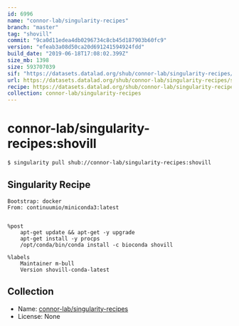 ```yaml
---
id: 6996
name: "connor-lab/singularity-recipes"
branch: "master"
tag: "shovill"
commit: "9ca0d11edea4db0296734c8cb45d187903b60fc9"
version: "efeab3a08d50ca20d691241594924fdd"
build_date: "2019-06-18T17:08:02.399Z"
size_mb: 1398
size: 593707039
sif: "https://datasets.datalad.org/shub/connor-lab/singularity-recipes/shovill/2019-06-18-9ca0d11e-efeab3a0/efeab3a08d50ca20d691241594924fdd.simg"
url: https://datasets.datalad.org/shub/connor-lab/singularity-recipes/shovill/2019-06-18-9ca0d11e-efeab3a0/
recipe: https://datasets.datalad.org/shub/connor-lab/singularity-recipes/shovill/2019-06-18-9ca0d11e-efeab3a0/Singularity
collection: connor-lab/singularity-recipes
---
```


# connor-lab/singularity-recipes:shovill

```bash
$ singularity pull shub://connor-lab/singularity-recipes:shovill
```

## Singularity Recipe

```singularity
Bootstrap: docker
From: continuumio/miniconda3:latest


%post
    apt-get update && apt-get -y upgrade
    apt-get install -y procps
    /opt/conda/bin/conda install -c bioconda shovill

%labels
    Maintainer m-bull
    Version shovill-conda-latest
```

## Collection

 - Name: [connor-lab/singularity-recipes](https://github.com/connor-lab/singularity-recipes)
 - License: None

